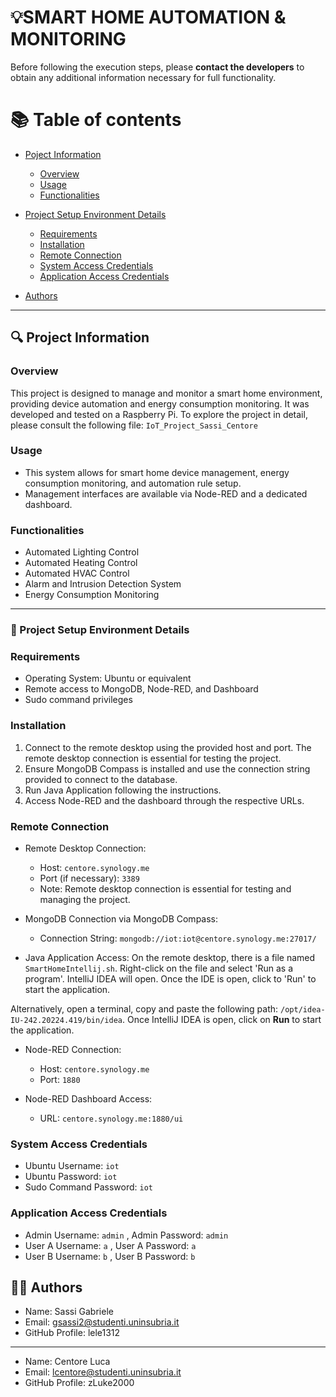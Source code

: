 # 💡SMART HOME AUTOMATION & MONITORING

Before following the execution steps, please **contact the developers** to obtain any additional information necessary for full functionality. 

# 📚 Table of contents 

- [Poject Information](#-project-information)
  - [Overview](#overview)
  - [Usage](#usage)
  - [Functionalities](#functionalities)
  
- [Project Setup Environment Details](#-project-setup-environment-details)
  - [Requirements](#requirements)
  - [Installation](#installation)
  - [Remote Connection](#remote-connection)
  - [System Access Credentials](#system-access-credential)
  - [Application Access Credentials](#application-access-credential)
  
- [Authors](#-authors)

---
## 🔍 Project Information

### Overview
This project is designed to manage and monitor a smart home environment, providing device automation and energy consumption monitoring. It was developed and tested on a Raspberry Pi. To explore the project in detail, please consult the following file: `IoT_Project_Sassi_Centore`

### Usage
- This system allows for smart home device management, energy consumption monitoring, and automation rule setup.
- Management interfaces are available via Node-RED and a dedicated dashboard.

### Functionalities
* Automated Lighting Control
* Automated Heating Control
* Automated HVAC Control
* Alarm and Intrusion Detection System
* Energy Consumption Monitoring
---
### 📝 Project Setup Environment Details

### Requirements
- Operating System: Ubuntu or equivalent
- Remote access to MongoDB, Node-RED, and Dashboard
- Sudo command privileges
  
### Installation
1. Connect to the remote desktop using the provided host and port. The remote desktop connection is essential for testing the project.
2. Ensure MongoDB Compass is installed and use the connection string provided to connect to the database.
3. Run Java Application following the instructions.
4. Access Node-RED and the dashboard through the respective URLs.

### Remote Connection
- Remote Desktop Connection:
  - Host: `centore.synology.me`
  - Port (if necessary): `3389`
  - Note: Remote desktop connection is essential for testing and managing the project.

- MongoDB Connection via MongoDB Compass:
  - Connection String: `mongodb://iot:iot@centore.synology.me:27017/`

- Java Application Access:
On the remote desktop, there is a file named `SmartHomeIntellij.sh`. Right-click on the file and select 'Run as a program'. IntelliJ IDEA will open. Once the IDE is open, click to 'Run' to start the application.

Alternatively, open a terminal, copy and paste the following path: `/opt/idea-IU-242.20224.419/bin/idea`. Once IntelliJ IDEA is open, click on **Run** to start the application.

- Node-RED Connection:
  - Host: `centore.synology.me`
  - Port: `1880`

- Node-RED Dashboard Access:
  - URL: `centore.synology.me:1880/ui`

### System Access Credentials
- Ubuntu Username: `iot`
- Ubuntu Password: `iot`
- Sudo Command Password: `iot`

### Application Access Credentials
- Admin Username: `admin` , Admin Password: `admin`
- User A Username: `a` , User A Password: `a`
- User B Username: `b` , User B Password: `b`

## 👨‍🏫 Authors

- Name: Sassi Gabriele
- Email: gsassi2@studenti.uninsubria.it
- GitHub Profile: lele1312
---
- Name: Centore Luca
- Email: lcentore@studenti.uninsubria.it
- GitHub Profile: zLuke2000


